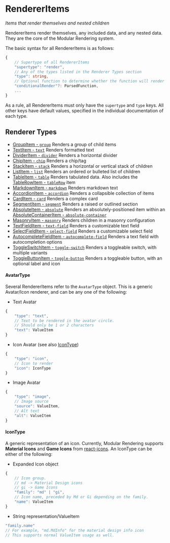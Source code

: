 # RendererItems
*Items that render themselves and nested children*

RendererItems render themselves, any included data, and any nested data. They are the core of the Modular Rendering system.

The basic syntax for all RendererItems is as follows:
```typescript
{
    // Supertype of all RendererItems
    "supertype": "render",
    // Any of the types listed in the Renderer Types section
    "type": string,
    // Optional function to determine whether the function will render
    "conditionalRender"?: ParsedFunction,
    ...
}
```
As a rule, all RendererItems must only have the `supertype` and `type` keys. All other keys have default values, specified in the individual documentation of each type.

## Renderer Types
- [GroupItem - `group`](./group.md)
    Renders a group of child items
- [TextItem - `text`](./text.md)
    Renders formatted text
- [DividerItem - `divider`](./divider.md)
    Renders a horizontal divider
- [ChipItem - `chip`](./chip.md)
    Renders a chip/tag
- [StackItem - `stack`](./stack.md)
    Renders a horizontal or vertical stack of children
- [ListItem - `list`](./list.md)
    Renders an ordered or bulleted list of children
- [TableItem - `table`](./table.md)
    Renders tabulated data. Also includes the [TableRowItem - `tableRow`](./table.md#tablerowitem---tablerow) item
- [MarkdownItem - `markdown`](./markdown.md)
    Renders markdown text
- [AccordionItem - `accordion`](./accordion.md)
    Renders a collapsible collection of items
- [CardItem - `card`](./card.md)
    Renders a complex card
- [SegmentItem - `segment`](./segment.md)
    Renders a raised or outlined section
- [AbsoluteItem - `absolute`](./absolute.md)
    Renders an absolutely-positioned item within an [AbsoluteContainerItem - `absolute-container`](./absolute.md#absolutecontaineritem---absolute-container)
- [MasonryItem - `masonry`](./masonry.md)
    Renders children in a masonry configuration
- [TextFieldItem - `text-field`](./textfield.md)
    Renders a customizable text field
- [SelectFieldItem - `select-field`](./selectfield.md)
    Renders a customizable select field
- [AutocompleteFieldItem - `autocomplete-field`](./autocomplete.md)
    Renders a text field with autocompletion options
- [ToggleSwitchItem - `toggle-switch`](./toggleswitch.md)
    Renders a toggleable switch, with multiple variants
- [ToggleButtonItem - `toggle-button`](./togglebutton.md)
    Renders a toggleable button, with an optional label and icon

#### AvatarType
Several RendererItems refer to the `AvatarType` object. This is a generic Avatar/Icon renderer, and can be any one of the following:
- Text Avatar
```typescript
{
    "type": "text",
    // Text to be rendered in the avatar circle.
    // Should only be 1 or 2 characters
    "text": ValueItem
}
```
- Icon Avatar (see also [IconType](#icontype))
```typescript
{
    "type": "icon",
    // Icon to render
    "icon": IconType
}
```
- Image Avatar
```typescript
{
    "type": "image",
    // Image source
    "source": ValueItem,
    // Alt text
    "alt": ValueItem
}
```

#### IconType
A generic representation of an icon. Currently, Modular Rendering supports **Material Icons** and **Game Icons** from [react-icons](https://react-icons.github.io/react-icons). An IconType can be either of the following:
- Expanded Icon object
```typescript
{
    // Icon group.
    // md -> Material Design icons
    // gi -> Game Icons
    "family": "md" | "gi",
    // Icon name, preceded by Md or Gi depending on the family.
    "name": ValueItem
}
```
- String representation/ValueItem
```typescript
"family.name"
// For example, "md.MdInfo" for the material design info icon
// This supports normal ValueItem usage as well.
```